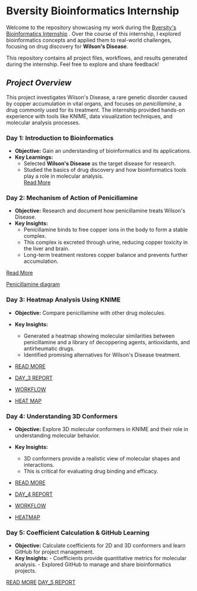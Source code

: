 # **Bversity Bioinformatics Internship**

Welcome to the repository showcasing my work during the <ins>Bversity's Bioinformatics Internship</ins> . Over the course of this internship, I explored bioinformatics concepts and applied them to real-world challenges, focusing on drug discovery for **Wilson's Disease**.

This repository contains all project files, workflows, and results generated during the internship. Feel free to explore and share feedback!

## _**Project Overview**_

This project investigates Wilson's Disease, a rare genetic disorder caused by copper accumulation in vital organs, and focuses on _penicillamine_, a drug commonly used for its treatment.
The internship provided hands-on experience with tools like KNIME, data visualization techniques, and molecular analysis processes.

### **Day 1: Introduction to Bioinformatics**  
- **Objective:** Gain an understanding of bioinformatics and its applications.  
- **Key Learnings:**  
  - Selected **Wilson's Disease** as the target disease for research.  
  - Studied the basics of drug discovery and how bioinformatics tools play a role in molecular analysis.  
[Read More](DAY_1/notes.md)

### **Day 2: Mechanism of Action of Penicillamine**
- **Objective:** Research and document how penicillamine treats Wilson's Disease.
- **Key Insights:**
  - Penicillamine binds to free copper ions in the body to form a stable complex.
  - This complex is excreted through urine, reducing copper toxicity in the liver and brain.
  - Long-term treatment restores copper balance and prevents further accumulation.

[Read More](DAY_2/penicillamine.md)

[Penicillamine diagram](DAY_2/Penicillamine_Diagram.png)

### **Day 3: Heatmap Analysis Using KNIME**  
- **Objective:** Compare penicillamine with other drug molecules.
- **Key Insights:**
   - Generated a heatmap showing molecular similarities between penicillamine and a library of decoppering agents, antioxidants, and antirheumatic drugs.
   - Identified promising alternatives for Wilson's Disease treatment.

- [READ MORE](DAY_3/KNIME_Workflow.knime.md)
- [DAY_3 REPORT](DAY_3/REPORT_1.docx)
- [WORKFLOW](DAY_3/workflow-1.png)
- [HEAT MAP](DAY_3/Heatmap-1.png)

### **Day 4: Understanding 3D Conformers**
- **Objective:** Explore 3D molecular conformers in KNIME and their role in understanding molecular behavior.
- **Key Insights:**
     - 3D conformers provide a realistic view of molecular shapes and interactions.
     - This is critical for evaluating drug binding and efficacy.

- [READ MORE](DAY_4/3D_Conformers.md)
- [DAY_4 REPORT](DAY_4/REPORT-2.docx)
- [WORKFLOW](DAY_4/workflow-2.png)
- [HEATMAP](DAY_4/heatmap-2.png)

### **Day 5: Coefficient Calculation & GitHub Learning**
- **Objective:** Calculate coefficients for 2D and 3D conformers and learn GitHub for project management.
- **Key Insights:**
      - Coefficients provide quantitative metrics for molecular analysis.
      - Explored GitHub to manage and share bioinformatics projects.

[READ MORE](DAY_5/Coefficient_Analysis.md)
[DAY_5 REPORT](DAY_5/REPORT-3.docx)

